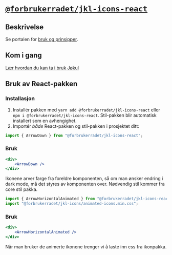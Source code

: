 # [`@forbrukerradet/jkl-icons-react`](https://jokul.fremtind.no/komponenter/icons)

## Beskrivelse

Se portalen for [bruk og prinsipper](https://jokul.fremtind.no/komponenter/icons).

## Kom i gang

[Lær hvordan du kan ta i bruk Jøkul](https://jokul.fremtind.no/developer/getting-started/)

## Bruk av React-pakken

### Installasjon

1. Installér pakken med `yarn add @forbrukerradet/jkl-icons-react` eller `npm i @forbrukerradet/jkl-icons-react`. Stil-pakken blir automatisk installert som en avhengighet.
2. Importér _både_ React-pakken og stil-pakken i prosjektet ditt:

```js
import { ArrowDown } from "@forbrukerradet/jkl-icons-react";
```

### Bruk

```jsx
<div>
    <ArrowDown />
</div>
```

Ikonene arver farge fra foreldre komponenten, så om man ønsker endring i dark mode, må det styres av komponenten over. Nødvendig stil kommer fra core stil pakka.

```js
import { ArrowHorizontalAnimated } from "@forbrukerradet/jkl-icons-react";
import "@forbrukerradet/jkl-icons/animated-icons.min.css";
```

### Bruk

```jsx
<div>
    <ArrowHorizontalAnimated />
</div>
```

Når man bruker de animerte ikonene trenger vi å laste inn css fra ikonpakka.
